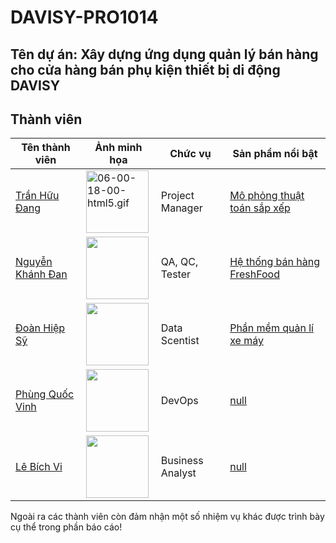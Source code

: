 # DAVISY-PRO1014

## Tên dự án: Xây dựng ứng dụng quản lý bán hàng cho cửa hàng bán phụ kiện thiết bị di động DAVISY


## Thành viên
| Tên thành viên                                             | Ảnh minh họa                                                                                       | Chức vụ                  | Sản phẩm nổi bật  |
| -----------------------------------------------------------| ---------------------------------------------------------------------------------------------------| ------------------------ | ----------------- |
| [Trần Hữu Đang](https://github.com/Theanishtar)            | <img src="https://raw.githubusercontent.com/echhoclaptrinh/Image/main/gif-flog/Excited%20Pepe%20Sticker%20-%20Excited%20Pepe%20Sabers%20-%20Discover%20_%20Share%20GIFs.gif" title="" alt="06-00-18-00-html5.gif" width="100"> | Project Manager          | [Mô phỏng thuật toán sắp xếp](https://github.com/TheanIshtar/simulation-sort-algorithm)              |
| [Nguyễn Khánh Đan](https://github.com/nguyenkhanhdan)      | <img src="https://raw.githubusercontent.com/echhoclaptrinh/Image/main/gif-flog/4638677_4OEPMsV.gif" width="100"> | QA, QC, Tester           | [Hệ thống bán hàng FreshFood](https://github.com/NguyenKhanhDan/FreshFood)              |
| [Đoàn Hiệp Sỹ](https://github.com/DoanSy166)               | <img src="https://raw.githubusercontent.com/echhoclaptrinh/Image/main/gif-flog//Peeposhortonagoose%20Running%20Sticker%20-%20Peeposhortonagoose%20Goose%20Running%20-%20Discover%20_%20Share%20GIFs.gif" width="100">                        | Data Scentist            | [Phần mềm quản lí xe máy](https://github.com/DoanSy16/biker-shop-manager)              |
| [Phùng Quốc Vinh](https://github.com/Dinhisme)             | <img src="https://raw.githubusercontent.com/echhoclaptrinh/Image/main/gif-flog/835405.gif" width="100">                        | DevOps                   | [null](github.com)             |
| [Lê Bích Vi](https://github.com/TheBank0911)               | <img src="https://raw.githubusercontent.com/echhoclaptrinh/Image/main/gif-flog/pepe.jpeg" width="100">    | Business Analyst         | [null](github.com)              |

Ngoài ra các thành viên còn đảm nhận một số nhiệm vụ khác được trình bày cụ thể trong phần báo cáo!
